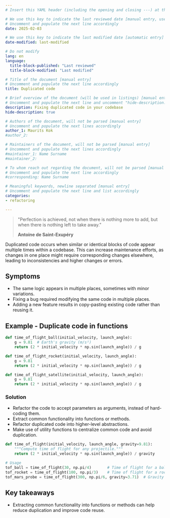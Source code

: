 ```yaml
---
# Insert this YAML header (including the opening and closing ---) at the beginning of the document and fill it out accordingly

# We use this key to indicate the last reviewed date [manual entry, use YYYY-MM-DD]
# Uncomment and populate the next line accordingly
date: 2025-02-03

# We use this key to indicate the last modified date [automatic entry]
date-modified: last-modified

# Do not modify
lang: en
language: 
  title-block-published: "Last reviewed"
  title-block-modified: "Last modified"

# Title of the document [manual entry]
# Uncomment and populate the next line accordingly
title: Duplicated code

# Brief overview of the document (will be used in listings) [manual entry]
# Uncomment and populate the next line and uncomment "hide-description: true".
description: Fixing duplicated code in your codebase
hide-description: true

# Authors of the document, will not be parsed [manual entry]
# Uncomment and populate the next lines accordingly
author_1: Maurits Kok
#author_2:

# Maintainers of the document, will not be parsed [manual entry]
# Uncomment and populate the next lines accordingly
#maintainer_1: Name Surname
#maintainer_2:

# To whom reach out regarding the document, will not be parsed [manual entry]
# Uncomment and populate the next line accordingly
#corresponding: Name Surname

# Meaningful keywords, newline separated [manual entry]
# Uncomment and populate the next line and list accordingly
categories: 
- refactoring 

---
```


> "Perfection is achieved, not when there is nothing more to add, but when there is nothing left to take away."
>
> **Antoine de Saint-Exupéry**

Duplicated code occurs when similar or identical blocks of code appear multiple times within a codebase. This can increase maintenance efforts, as changes in one place might require corresponding changes elsewhere, leading to inconsistencies and higher changes or errors. 

## Symptoms
- The same logic appears in multiple places, sometimes with minor variations.
- Fixing a bug required modifying the same code in multiple places.
- Adding a new feature results in copy-pasting existing code rather than reusing it.

## Example - Duplicate code in functions
```python
def time_of_flight_ball(initial_velocity, launch_angle):
    g = 9.81  # Earth's gravity (m/s²)
    return (2 * initial_velocity * np.sin(launch_angle)) / g

def time_of_flight_rocket(initial_velocity, launch_angle):
    g = 9.81
    return (2 * initial_velocity * np.sin(launch_angle)) / g

def time_of_flight_satellite(initial_velocity, launch_angle):
    g = 9.81
    return (2 * initial_velocity * np.sin(launch_angle)) / g

```

### Solution 
- Refactor the code to accept parameters as arguments, instead of hard-coding them.
- Extract common functionality into functions or methods.
- Refactor duplicated code into higher-level abstractions.
- Make use of utility functions to centralize common code and avoid duplication.

```python	
def time_of_flight(initial_velocity, launch_angle, gravity=9.81):
    """Compute time of flight for any projectile."""
    return (2 * initial_velocity * np.sin(launch_angle)) / gravity

# Usage
tof_ball = time_of_flight(30, np.pi/4)       # Time of flight for a ball
tof_rocket = time_of_flight(100, np.pi/3)    # Time of flight for a rocket
tof_mars_probe = time_of_flight(300, np.pi/6, gravity=3.71)  # Gravity adjusted for Mars
```	

## Key takeaways
- Extracting common functionality into functions or methods can help reduce duplication and improve code reuse.

<!-- 
:::{.callout-note appearance="simple" icon="false"}
## {{< fa signs-post >}} Learn more


:::
 -->
